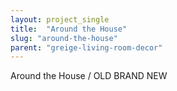 ```yaml
---
layout: project_single
title:  "Around the House"
slug: "around-the-house"
parent: "greige-living-room-decor"
---
```

Around the House / OLD BRAND NEW